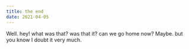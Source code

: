 ```yaml
---
title: the end
date: 2021-04-05
---
```


Well. hey! what was that? was that it? can we go home now? Maybe. but you know I
doubt it very much. 

